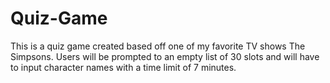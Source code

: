 # Quiz-Game
This is a quiz game created based off one of my favorite TV shows The Simpsons. Users will be prompted to an empty list of 30 slots and will have to input character names with a time limit of 7 minutes.  

